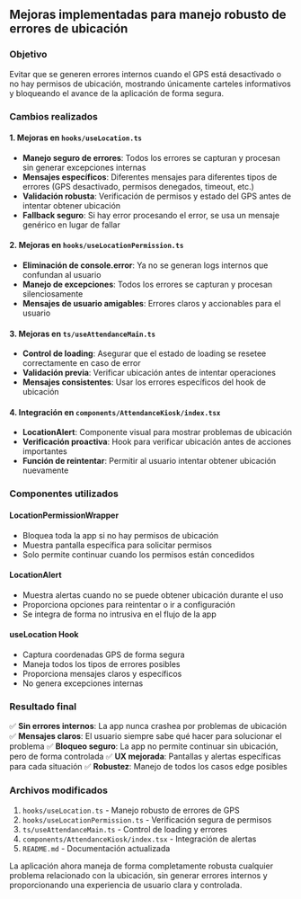 ## Mejoras implementadas para manejo robusto de errores de ubicación

### Objetivo
Evitar que se generen errores internos cuando el GPS está desactivado o no hay permisos de ubicación, mostrando únicamente carteles informativos y bloqueando el avance de la aplicación de forma segura.

### Cambios realizados

#### 1. Mejoras en `hooks/useLocation.ts`
- **Manejo seguro de errores**: Todos los errores se capturan y procesan sin generar excepciones internas
- **Mensajes específicos**: Diferentes mensajes para diferentes tipos de errores (GPS desactivado, permisos denegados, timeout, etc.)
- **Validación robusta**: Verificación de permisos y estado del GPS antes de intentar obtener ubicación
- **Fallback seguro**: Si hay error procesando el error, se usa un mensaje genérico en lugar de fallar

#### 2. Mejoras en `hooks/useLocationPermission.ts`
- **Eliminación de console.error**: Ya no se generan logs internos que confundan al usuario
- **Manejo de excepciones**: Todos los errores se capturan y procesan silenciosamente
- **Mensajes de usuario amigables**: Errores claros y accionables para el usuario

#### 3. Mejoras en `ts/useAttendanceMain.ts`
- **Control de loading**: Asegurar que el estado de loading se resetee correctamente en caso de error
- **Validación previa**: Verificar ubicación antes de intentar operaciones
- **Mensajes consistentes**: Usar los errores específicos del hook de ubicación

#### 4. Integración en `components/AttendanceKiosk/index.tsx`
- **LocationAlert**: Componente visual para mostrar problemas de ubicación
- **Verificación proactiva**: Hook para verificar ubicación antes de acciones importantes
- **Función de reintentar**: Permitir al usuario intentar obtener ubicación nuevamente

### Componentes utilizados

#### LocationPermissionWrapper
- Bloquea toda la app si no hay permisos de ubicación
- Muestra pantalla específica para solicitar permisos
- Solo permite continuar cuando los permisos están concedidos

#### LocationAlert
- Muestra alertas cuando no se puede obtener ubicación durante el uso
- Proporciona opciones para reintentar o ir a configuración
- Se integra de forma no intrusiva en el flujo de la app

#### useLocation Hook
- Captura coordenadas GPS de forma segura
- Maneja todos los tipos de errores posibles
- Proporciona mensajes claros y específicos
- No genera excepciones internas

### Resultado final

✅ **Sin errores internos**: La app nunca crashea por problemas de ubicación
✅ **Mensajes claros**: El usuario siempre sabe qué hacer para solucionar el problema
✅ **Bloqueo seguro**: La app no permite continuar sin ubicación, pero de forma controlada
✅ **UX mejorada**: Pantallas y alertas específicas para cada situación
✅ **Robustez**: Manejo de todos los casos edge posibles

### Archivos modificados

1. `hooks/useLocation.ts` - Manejo robusto de errores de GPS
2. `hooks/useLocationPermission.ts` - Verificación segura de permisos
3. `ts/useAttendanceMain.ts` - Control de loading y errores
4. `components/AttendanceKiosk/index.tsx` - Integración de alertas
5. `README.md` - Documentación actualizada

La aplicación ahora maneja de forma completamente robusta cualquier problema relacionado con la ubicación, sin generar errores internos y proporcionando una experiencia de usuario clara y controlada.
